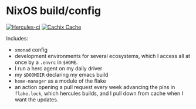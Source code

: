 # NixOS build/config
[![Hercules-ci][Herc badge]][Herc link]
[![Cachix Cache][Cachix badge]][Cachix link]

[Herc badge]: https://img.shields.io/badge/Herc-CI-yellowgreen?style=plastic&logo=nixos
[Herc link]: https://hercules-ci.com/github/quinn-dougherty/configuration.nix
[Cachix badge]: https://img.shields.io/badge/Cachix-effective--altruism-blueviolet?style=plastic&logo=nixos
[Cachix link]: https://effective-altruism.cachix.org

Includes: 
- `xmonad` config
- development environments for several ecosystems, which I access all at once by a `.envrc` in `$HOME`. 
- I run a herc agent on my daily driver
- my `$DOOMDIR` declaring my emacs build
- `home-manager` as a module of the flake 
- an action opening a pull request every week advancing the pins in `flake.lock`, which hercules builds, and I pull down from cache when I want the updates. 
